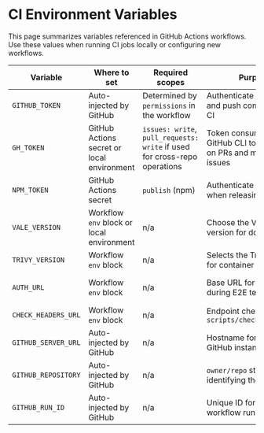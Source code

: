 # CI Environment Variables

This page summarizes variables referenced in GitHub Actions workflows. Use these values when running CI jobs locally or configuring new workflows.

| Variable | Where to set | Required scopes | Purpose | Notes |
| -------- | ------------ | --------------- | ------- | ----- |
| `GITHUB_TOKEN` | Auto-injected by GitHub | Determined by `permissions` in the workflow | Authenticate API requests and push commits during CI | Provided automatically; expires after each job |
| `GH_TOKEN` | GitHub Actions secret or local environment | `issues: write`, `pull_requests: write` if used for cross-repo operations | Token consumed by the GitHub CLI to comment on PRs and manage issues | Usually set to `${{ secrets.GITHUB_TOKEN }}` in workflows |
| `NPM_TOKEN` | GitHub Actions secret | `publish` (npm) | Authenticate `npm publish` when releasing packages | Not currently used but reserved for future publishing steps |
| `VALE_VERSION` | Workflow `env` block or local environment | n/a | Choose the Vale linter version for docs checks | Defaults to `3.12.0` |
| `TRIVY_VERSION` | Workflow `env` block | n/a | Selects the Trivy version for container scanning | Defaults to `0.47.0` |
| `AUTH_URL` | Workflow `env` block | n/a | Base URL for auth service during E2E tests | Set to `http://localhost:8002` in CI |
| `CHECK_HEADERS_URL` | Workflow `env` block | n/a | Endpoint checked by `scripts/check_headers.py` | Defaults to the auth user endpoint |
| `GITHUB_SERVER_URL` | Auto-injected by GitHub | n/a | Hostname for the current GitHub instance | Used by `post_coverage_comment.py` |
| `GITHUB_REPOSITORY` | Auto-injected by GitHub | n/a | `owner/repo` string identifying the project | Used by `post_coverage_comment.py` |
| `GITHUB_RUN_ID` | Auto-injected by GitHub | n/a | Unique ID for the workflow run | Used when generating coverage links |

